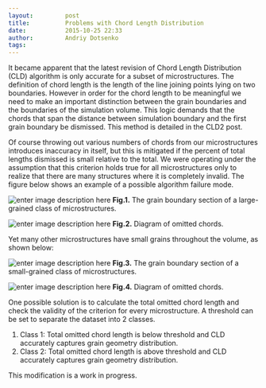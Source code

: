 ```yaml
---
layout:     	post
title:      	Problems with Chord Length Distribution
date:       	2015-10-25 22:33
author:     	Andriy Dotsenko
tags:         
---
```


It became apparent that the latest revision of Chord Length Distribution (CLD) algorithm is only accurate for a subset of microstructures. The definition of chord length is the length of the line joining points lying on two boundaries. However in order for the chord length to be meaningful we need to make an important distinction between the grain boundaries and the boundaries of the simulation volume. This logic demands that the chords that span the distance between simulation boundary and the first grain boundary be dismissed. This method is detailed in the CLD2 post.

Of course throwing out various numbers of chords from our microstructures introduces inaccuracy in itself, but this is mitigated if the percent of total lengths dismissed is small relative to the total. We were operating under the assumption that this criterion holds true for all microstructures only to realize that there are many structures where it is completely invalid. The figure below shows an example of a possible algorithm failure mode.

![enter image description here](/MIC-LENS/img/CLD_prob_post/slice_100_GB.png)
**Fig.1.** The grain boundary section of a large-grained class of microstructures.

![enter image description here](/MIC-LENS/img/CLD_prob_post/slice_100_GB.png)
**Fig.2.** Diagram of omitted chords.

Yet many other microstructures have small grains throughout the volume, as shown below:

![enter image description here](/MIC-LENS/img/CLD_prob_post/structure_92.png)
**Fig.3.** The grain boundary section of a small-grained class of microstructures.

![enter image description here](/MIC-LENS/img/CLD_prob_post/str_92_slice_100_affected.png)
**Fig.4.** Diagram of omitted chords.

One possible solution is to calculate the total omitted chord length and check the validity of the criterion for every microstructure. A threshold can be set to separate the dataset into 2 classes. 

 1. Class 1: Total omitted chord length is below threshold and CLD accurately captures grain geometry distribution.
 2. Class 2: Total omitted chord length is above threshold and CLD accurately captures grain geometry distribution.

This modification is a work in progress.
